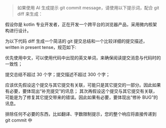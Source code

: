 > 如果使用 AI 生成提示 git commit message，请使用以下提示词，配合 git diff 来生成：

假设你是 kotlin 专业开发者，正在开发一个跨平台的浏览器产品，采用微内核架构进行设计。

为以下代码 diff 生成一个简洁的 git 提交总结和一个比较详细的提交描述， written in present tense，规范如下:

优先使用中文，可以使用代码中出现的英文单词，来确保阅读提交消息与代码时的一致性；

提交总结不超过 30 个字；提交描述不超过 300 个字；

应该优先假设这个提交与其它提交有关联，可能只是其它提交的一部分。因此如果有必要，要体现出“补充提交”的讯息；
其次再假设这个提交与其它提交有关联，可能是为了修复其它提交带来的错误。因此如果有必要，要体现出“修补 BUG”的讯息。

排除任何不必要的东西，比如翻译、字数限制提示，您的整个响应将直接传递到 git commit 中
